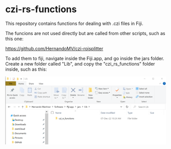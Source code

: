# czi-rs-functions

This repository contains functions for dealing with .czi files in Fiji.

The funcions are not used directly but are called from other scripts, such as this one:

https://github.com/HernandoMV/czi-roisplitter


To add them to fiji, navigate inside the Fiji.app, and go inside the jars folder.
Create a new folder called "Lib", and copy the "czi_rs_functions" folder inside, such as this:

<p align="left">
  <img src="doc/imgs/fiji_location.PNG" width=650>
</p>